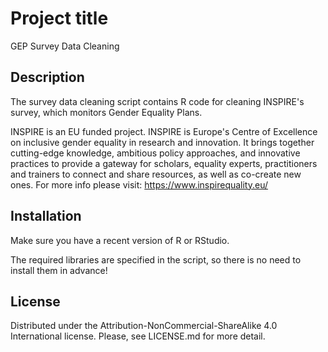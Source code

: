 # Project title
GEP Survey Data Cleaning 

## Description
The survey data cleaning script contains R code for cleaning INSPIRE's survey, which monitors Gender Equality Plans.  

INSPIRE is an EU funded project. INSPIRE is Europe's Centre of Excellence on inclusive gender equality in research and innovation. It brings together cutting-edge knowledge, ambitious policy approaches, and innovative practices to provide a gateway for scholars, equality experts, practitioners and trainers to connect and share resources, as well as co-create new ones. For more info please visit: https://www.inspirequality.eu/


## Installation
Make sure you have a recent version of R or RStudio. 

The required libraries are specified in the script, so there is no need to install them in advance!

## License
Distributed under the Attribution-NonCommercial-ShareAlike 4.0 International license. Please, see LICENSE.md for more detail.
